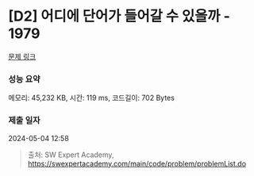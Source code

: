 # [D2] 어디에 단어가 들어갈 수 있을까 - 1979 

[문제 링크](https://swexpertacademy.com/main/code/problem/problemDetail.do?contestProbId=AV5PuPq6AaQDFAUq) 

### 성능 요약

메모리: 45,232 KB, 시간: 119 ms, 코드길이: 702 Bytes

### 제출 일자

2024-05-04 12:58



> 출처: SW Expert Academy, https://swexpertacademy.com/main/code/problem/problemList.do